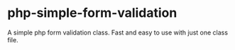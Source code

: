 # php-simple-form-validation
A simple php form validation class. Fast and easy to use with just one class file.
